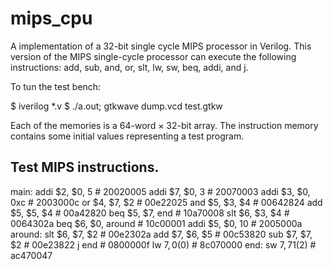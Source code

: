 # mips_cpu

A implementation of a 32-bit single cycle MIPS processor in Verilog. This version of the MIPS single-cycle processor can execute the following instructions: add, sub, and, or, slt, lw, sw, beq, addi, and j.

To tun the test bench:

$ iverilog *.v
$ ./a.out; gtkwave dump.vcd test.gtkw

Each of the memories is a 64-word × 32-bit array. The instruction memory contains some initial values representing a test program.

## Test MIPS instructions.

main:	addi $2, $0, 5		# 20020005
	addi $7, $0, 3		# 20070003
	addi $3, $0, 0xc	# 2003000c
	or $4, $7, $2		# 00e22025
	and $5, $3, $4		# 00642824
	add $5, $5, $4		# 00a42820
	beq $5, $7, end		# 10a70008
	slt $6, $3, $4		# 0064302a
	beq $6, $0, around	# 10c00001
	addi $5, $0, 10		# 2005000a
around:	slt $6, $7, $2		# 00e2302a
	add $7, $6, $5		# 00c53820
	sub $7, $7, $2		# 00e23822
	j end			# 0800000f
	lw $7, 0($0)		# 8c070000
end:	sw $7, 71($2)		# ac470047

